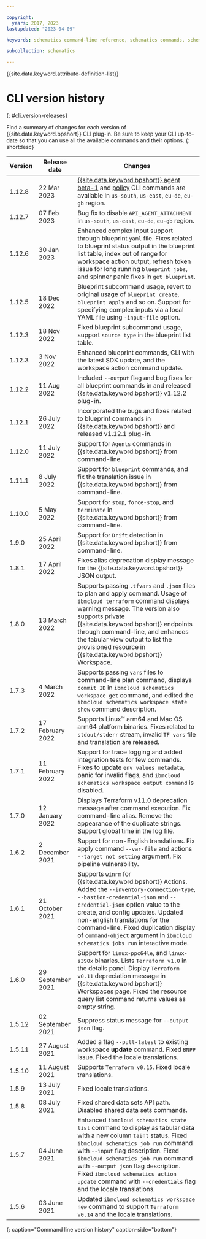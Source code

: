 ```yaml
---

copyright:
  years: 2017, 2023
lastupdated: "2023-04-09"

keywords: schematics command-line reference, schematics commands, schematics command-line, schematics reference, command-line, change log, command-line releases

subcollection: schematics

---
```


{{site.data.keyword.attribute-definition-list}}

# CLI version history 
{: #cli_version-releases}

Find a summary of changes for each version of {{site.data.keyword.bpshort}} CLI plug-in. Be sure to keep your CLI up-to-date so that you can use all the available commands and their options.
{: shortdesc}

| Version | Release date | Changes |
| ----- | ------- | -------------- |
| 1.12.8 | 22 Mar 2023 | [{{site.data.keyword.bpshort}} agent beta-1](/docs/schematics?topic=schematics-schematics-cli-reference&interface=cli#agents-cmd) and [policy](/docs/schematics?topic=schematics-schematics-cli-reference&interface=cli#policy-cmd) CLI commands are available in `us-south`, `us-east`, `eu-de`, `eu-gb` region.  |
| 1.12.7 | 07 Feb 2023 | Bug fix to disable `API_AGENT_ATTACHMENT` in `us-south`, `us-east`, `eu-de`, `eu-gb` region.  |
| 1.12.6 | 30 Jan 2023 | Enhanced complex input support through blueprint `yaml` file. Fixes related to blueprint status output in the blueprint list table, index out of range for workspace action output, refresh token issue for long running `blueprint jobs`, and spinner panic fixes in `get blueprint`. |
| 1.12.5 | 18 Dec 2022 | Blueprint subcommand usage, revert to original usage of `blueprint create`, `blueprint apply` and so on. Support for specifying complex inputs via a local YAML file using `-input-file` option.  
| 1.12.3 | 18 Nov 2022 |  Fixed blueprint subcommand usage, support `source type` in the blueprint list table. |
| 1.12.3 | 3 Nov 2022 |  Enhanced blueprint commands, CLI with the latest SDK update, and the workspace action command update. |
| 1.12.2 | 11 Aug 2022 | Included `--output` flag and bug fixes for all blueprint commands in  and released  {{site.data.keyword.bpshort}} v1.12.2 plug-in.|
| 1.12.1 | 26 July 2022 | Incorporated the bugs and fixes related to blueprint commands in {{site.data.keyword.bpshort}} and released v1.12.1 plug-in.|
| 1.12.0 | 11 July 2022 | Support for `Agents` commands in {{site.data.keyword.bpshort}} from command-line.|
| 1.11.1 | 8 July 2022 | Support for `blueprint` commands, and fix the translation issue in {{site.data.keyword.bpshort}} from command-line.|
| 1.10.0 | 5 May 2022 | Support for `stop`, `force-stop`, and `terminate` in {{site.data.keyword.bpshort}} from command-line.|
| 1.9.0 | 25 April 2022 | Support for `Drift` detection in {{site.data.keyword.bpshort}} from command-line.|
| 1.8.1 | 17 April 2022 | Fixes alias deprecation display message for the {{site.data.keyword.bpshort}} JSON output.|
| 1.8.0 | 13 March 2022 | Supports passing `.tfvars` and `.json` files to plan and apply command. Usage of `ibmcloud terraform` command displays warning message. The version also supports private {{site.data.keyword.bpshort}} endpoints through command-line, and enhances the tabular view output to list the provisioned resource in {{site.data.keyword.bpshort}} Workspace. |
| 1.7.3 | 4 March 2022 | Supports passing `vars` files to command-line plan command, displays `commit ID` in `ibmcloud schematics workspace get` command, and edited the `ibmcloud schematics workspace state show` command description. |
| 1.7.2 | 17 February 2022 | Supports Linux&trade; arm64 and Mac OS arm64 platform binaries. Fixes related to `stdout/stderr` stream, invalid `TF vars` file and translation are released. |
| 1.7.1 | 11 February 2022 | Support for trace logging and added integration tests for few commands. Fixes to update `env values metadata`, panic for invalid flags, and `ibmcloud schematics workspace output command` is disabled. |
| 1.7.0 | 12 January 2022 | Displays Terraform v11.0 deprecation message after command execution. Fix command-line alias. Remove the appearance of the duplicate strings. Support global time in the log file. |
| 1.6.2 | 2 December 2021 | Support for non-English translations. Fix apply command `--var-file` and actions `--target not setting` argument. Fix pipeline vulnerability.|
| 1.6.1 | 21 October 2021 | Supports `winrm` for {{site.data.keyword.bpshort}} Actions. Added the `--inventory-connection-type`, `--bastion-credential-json` and `--credential-json` option value to the create, and config updates. Updated non-english translations for the command-line. Fixed duplication display of `command-object` argument in `ibmcloud schematics jobs run` interactive mode.|
| 1.6.0 | 29 September 2021 | Support for `linux-ppc64le`, and `linux-s390x` binaries. Lists `Terraform v1.0` in the details panel. Display `Terraform v0.11` depreciation message in {{site.data.keyword.bpshort}} Workspaces page. Fixed the resource query list command returns values as empty string.|
| 1.5.12 | 02 September 2021 | Suppress status message for `--output json` flag.|
| 1.5.11 | 27 August 2021 | Added a flag `--pull-latest` to existing workspace **update** command. Fixed `BNPP` issue. Fixed the locale translations.|
| 1.5.10 | 11 August 2021 | Supports `Terraform v0.15`. Fixed locale translations.|
| 1.5.9 | 13 July 2021 | Fixed locale translations.|
| 1.5.8 | 08 July 2021 | Fixed shared data sets API path. Disabled shared data sets commands.|
| 1.5.7 | 04 June 2021 | Enhanced `ibmcloud schematics state list` command to display as tabular data with a new column `taint` status. Fixed `ibmcloud schematics job run` command with `--input` flag description. Fixed `ibmcloud schematics job run` command with `--output json` flag description. Fixed `ibmcloud schematics action update` command with `--credentials` flag and the locale translations.|
| 1.5.6 | 03 June 2021 | Updated `ibmcloud schematics workspace new` command to support `Terraform v0.14` and the locale translations.|
{: caption="Command line version history" caption-side="bottom"}
